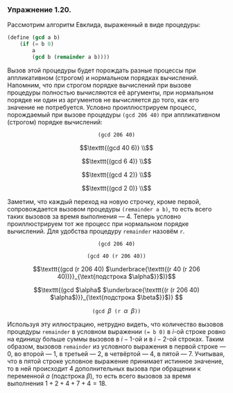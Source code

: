 ### Упражнение 1.20.
Рассмотрим алгоритм Евклида, выраженный в виде процедуры: 
```scheme
(define (gcd a b)
    (if (= b 0)
        a 
        (gcd b (remainder a b))))
```
Вызов этой процедуры будет порождать разные процессы при аппликативном (строгом) и нормальном порядках вычислений. Напомним, что при строгом порядке вычислений при вызове процедуры полностью вычисляются её аргументы, при нормальном порядке ни один из аргументов не вычисляется до того, как его значение не потребуется.
Условно проиллюстрируем процесс, порождаемый при вызове процедуры $\texttt{(gcd 206 40)}$ при аппликативном (строгом) порядке вычислений:
```math
\texttt{(gcd 206 40)}
```
```math
\texttt{(gcd 40 6)} \\
```
```math
\texttt{(gcd 6 4)} \\
```
```math
\texttt{(gcd 4 2)} \\
```
```math
\texttt{(gcd 2 0)} \\
``` 
Заметим, что каждый переход на новую строчку, кроме первой, сопровождается вызовом процедуры $\texttt{(remainder a b)}$, то есть всего таких вызовов за время выполнения &mdash; 4.
Теперь условно проиллюстрируем тот же процесс при нормальном порядке вычислений. Для удобства процедуру $\texttt{remainder}$ назовём $\texttt{r}$.
```math
\texttt{(gcd 206 40)}
```
```math
\texttt{(gcd 40 (r 206 40))} 
```
```math
\texttt{(gcd (r 206 40) $\underbrace{\texttt{(r 40 (r 206 40))}}_{\text{подстрока $\alpha$}}$)}
```
```math
\texttt{(gcd $\alpha$ $\underbrace{\texttt{(r (r 206 40) $\alpha$)}}_{\text{подстрока $\beta$}}$)} 
```
```math
\texttt{(gcd $\beta$ (r $\alpha$ $\beta$))}
```
Используя эту иллюстрацию, нетрудно видеть, что количество вызовов процедуры $\texttt{remainder}$ в условном выражении $\texttt{(= b 0)}$ в $i$-ой строке ровно на единицу больше суммы вызовов в $i-1$-ой и в $i-2$-ой строках. Таким образом, вызовов $\texttt{remainder}$ из условного выражения в первой строке &mdash; 0, во второй &mdash; 1, в третьей &mdash; 2, в четвёртой &mdash; 4, в пятой &mdash; 7. Учитывая, что в пятой строке условное выражение принимает истинное значение, то в ней происходит 4 дополнительных вызова при обращении к переменной $a$ (подстрока $\beta$), то есть всего вызовов за время выполнения $1+2+4+7+4=18$.